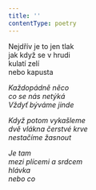 ```yaml
---
title: ''
contentType: poetry
---
```


<section>

Nejdřív je to jen tlak  
jak když se v hrudi  
kulatí zelí  
nebo kapusta

_Každopádně něco  
co se nás netýká  
Vždyť býváme jinde_

</section>

<section>

_Když potom vykašleme  
dvě vlákna čerstvé krve  
nestačíme žasnout_

</section>

<section>

_Je tam  
mezi plícemi a srdcem  
hlávka  
nebo co_

</section>
